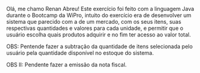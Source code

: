 Olá, me chamo Renan Abreu! Este exercício foi feito com a linguagem Java durante o Bootcamp da WiPro, intuito do exercício era de desenvolver um sistema que parecido com a de um mercado, com os seus itens, suas respectivas quantidades e valores para cada unidade, e permitir que o usuário escolha quais produtos adquirir e no fim ter acesso ao valor total.

OBS: Pentende fazer a subtração da quantidade de itens selecionada pelo usuário pela quantidade disponível no estoque do sistema.

OBS II: Pendente fazer a emissão da nota fiscal.